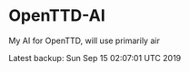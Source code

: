 # OpenTTD-AI
My AI for OpenTTD, will use primarily air

Latest backup: Sun Sep 15 02:07:01 UTC 2019
